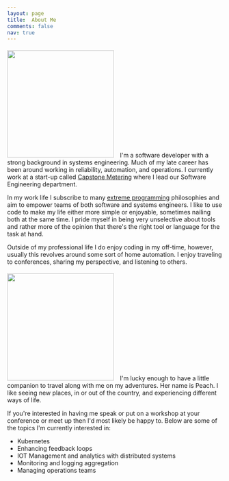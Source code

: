 ```yaml
---
layout: page
title:  About Me
comments: false
nav: true
---
```


<img class="rounded float-left" style="margin-right: 10px; margin-top: 5px;" width="250px" src="https://avatars2.githubusercontent.com/u/8207468?s=460&v=4" /> I'm a software developer with a strong background in systems engineering. Much of my late career has been around working in reliability, automation, and operations. I currently work at a start-up called [Capstone Metering](http://capstonemetering.com) where I lead our Software Engineering department.

In my work life I subscribe to many [extreme programming](https://en.wikipedia.org/wiki/Extreme_programming) philosophies and aim to empower teams of both software and systems engineers. I like to use code to make my life either more simple or enjoyable, sometimes nailing both at the same time. I pride myself in being very unselective about tools and rather more of the opinion that there's the right tool or language for the task at hand.

Outside of my professional life I do enjoy coding in my off-time, however, usually this revolves around some sort of home automation. I enjoy traveling to conferences, sharing my perspective, and listening to others.

<img class="rounded float-right" style="margin-right: 10px; margin-top: 5px;" width="250px" src="https://pbs.twimg.com/media/DfSoQPHU8AAgZc3.jpg" /> I'm lucky enough to have a little companion to travel along with me on my adventures. Her name is Peach. I like seeing new places, in or out of the country, and experiencing different ways of life.

If you're interested in having me speak or put on a workshop at your conference or meet up then I'd most likely be happy to. Below are some of the topics I'm currently interested in:

* Kubernetes
* Enhancing feedback loops
* IOT Management and analytics with distributed systems
* Monitoring and logging aggregation
* Managing operations teams
